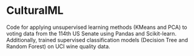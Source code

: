 # CulturalML

Code for applying unsupervised learning methods (KMeans and PCA) to voting data from the 114th US Senate using Pandas and Scikit-learn. Additionally, trained supervised classification models (Decision Tree and Random Forest) on UCI wine quality data.

